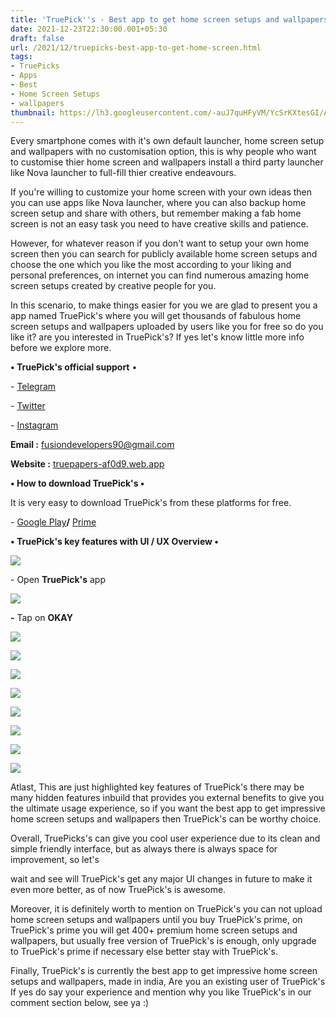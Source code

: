 ```yaml
---
title: 'TruePick''s - Best app to get home screen setups and wallpapers.'
date: 2021-12-23T22:30:00.001+05:30
draft: false
url: /2021/12/truepicks-best-app-to-get-home-screen.html
tags: 
- TruePicks
- Apps
- Best
- Home Screen Setups
- wallpapers
thumbnail: https://lh3.googleusercontent.com/-auJ7quHFyVM/YcSrKXtesGI/AAAAAAAAICA/6Od-BONJdTELVBeADGHF7v8efgxF2SH1gCNcBGAsYHQ/s1600/1640278821366335-0.png
---
```


  

Every smartphone comes with it's own default launcher, home screen setup and wallpapers with no customisation option, this is why people who want to customise thier home screen and wallpapers install a third party launcher like Nova launcher to full-fill thier creative endeavours.

  

If you're willing to customize your home screen with your own ideas then you can use apps like Nova launcher, where you can also backup home screen setup and share with others, but remember making a fab home screen is not an easy task you need to have creative skills and patience.

  

However, for whatever reason if you don't want to setup your own home screen then you can search for publicly available home screen setups and choose the one which you like the most according to your liking and personal preferences, on internet you can find numerous amazing home screen setups created by creative people for you.

  

In this scenario, to make things easier for you we are glad to present you a app named TruePick's where you will get thousands of fabulous home screen setups and wallpapers uploaded by users like you for free so do you like it? are you interested in TruePick's? If yes let's know little more info before we explore more.

  

**• TruePick's official support** •

  

\- [Telegram](https://t.me/true_picks_app)

\- [Twitter](https://twitter.com/truepicks_app?t=KcTaIwllEg3aXsuItXRc_A&s=09)

\- [Instagram](https://instagram.com/truepicks_app?utm_medium=copy_link)

  

**Email :** [fusiondevelopers90@gmail.com](mailto:fusiondevelopers90@gmail.com)

**Website :** [truepapers-af0d9.web.app](http://truepapers-af0d9.web.app)

  

**• How to download TruePick's •**

It is very easy to download TruePick's from these platforms for free.

  

\- [Google Play](https://play.google.com/store/apps/details?id=fusion.royale)**/** [Prime](https://play.google.com/store/apps/details?id=fusion.prime)

**• TruePick's key features with UI / UX Overview •**

 **![](https://lh3.googleusercontent.com/-zx3JAYSk5pQ/YcSrJdnD2rI/AAAAAAAAIB8/Axq155tJnJMdkg1srOma1DGZg_eqWr8fwCNcBGAsYHQ/s1600/1640278817357966-1.png)** 

\- Open **TruePick's** app

  

 ![](https://lh3.googleusercontent.com/-yeX6QzLTVmM/YcSrIWS8OrI/AAAAAAAAIB4/jdCkGzeMzWIH8A8PUX8WLayKfhNXkebXgCNcBGAsYHQ/s1600/1640278812621128-2.png) 

  

**\-** Tap on **OKAY**

  

 ![](https://lh3.googleusercontent.com/-0NRIaWoGcyQ/YcSrHA1Cj4I/AAAAAAAAIB0/j-Zz8HfKqs8WjPurbQVlTUyjiIMMXl0hgCNcBGAsYHQ/s1600/1640278808247877-3.png) 

  

 ![](https://lh3.googleusercontent.com/-GpHusYtO_qY/YcSrGDJbq1I/AAAAAAAAIBw/R10Vekt0cAU1YPtxfIu5ZJ-CqV7DtIA7wCNcBGAsYHQ/s1600/1640278803593850-4.png) 

  

 **![](https://lh3.googleusercontent.com/-wYgEfeYvkhU/YcSrE-HhPeI/AAAAAAAAIBs/pwO5ckgb86s1gr_Iw3NmwVxW93inoaWUwCNcBGAsYHQ/s1600/1640278799296478-5.png)** 

 ![](https://lh3.googleusercontent.com/-aymWpUG92ZM/YcSrD0vfyXI/AAAAAAAAIBo/UaF5dEsDnk0hMckpmYWC7zYvD5bWm2wgACNcBGAsYHQ/s1600/1640278795006296-6.png) 

  

 ![](https://lh3.googleusercontent.com/-HH7q4vAnowc/YcSrCgHgB-I/AAAAAAAAIBk/Efj04EMG39knc6ZTgIdP7BdFvYwSfB5pgCNcBGAsYHQ/s1600/1640278790516093-7.png) 

  

 ![](https://lh3.googleusercontent.com/-SLvi6yvm_Lg/YcSrBiu_nrI/AAAAAAAAIBg/hWEffHSbMtorZT_ZCLxFHgm-zQOifTQ6QCNcBGAsYHQ/s1600/1640278786361535-8.png) 

  

 ![](https://lh3.googleusercontent.com/-OrswkVVCQNk/YcSrAhqrOBI/AAAAAAAAIBc/IRPxmcZbblQQZcdKrcX8aqCr_aO1e8x5ACNcBGAsYHQ/s1600/1640278782151334-9.png) 

  

 ![](https://lh3.googleusercontent.com/-mBgWjjHjuGE/YcSq_ofc0zI/AAAAAAAAIBY/kGL1fZo8HTEbCfGawueUPqMnL5r2JEE1wCNcBGAsYHQ/s1600/1640278777204459-10.png) 

  

Atlast, This are just highlighted key features of TruePick's there may be many hidden features inbuild that provides you external benefits to give you the ultimate usage experience, so if you want the best app to get impressive home screen setups and wallpapers then TruePick's can be worthy choice.

  

Overall, TruePicks's can give you cool user experience due to its clean and simple friendly interface, but as always there is always space for improvement, so let's 

wait and see will TruePick's get any major UI changes in future to make it even more better, as of now TruePick's is awesome.

  

Moreover, it is definitely worth to mention on TruePick's you can not upload home screen setups and wallpapers until you buy TruePick's prime, on TruePick's prime you will get 400+ premium home screen setups and wallpapers, but usually free version of TruePick's is enough, only upgrade to TruePick's prime if necessary else better stay with TruePick's.

  

Finally, TruePick's is currently the best app to get impressive home screen setups and wallpapers, made in india, Are you an existing user of TruePick's If yes do say your experience and mention why you like TruePick's in our comment section below, see ya :)
